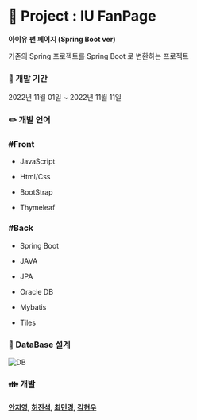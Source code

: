 # :purple_heart: Project : IU FanPage 

**아이유 팬 페이지 (Spring Boot ver)**

기존의 Spring 프로젝트를 Spring Boot 로 변환하는 프로젝트

### :calendar: 개발 기간

2022년 11월 01일 ~ 2022년 11월 11일

### :pencil2: 개발 언어

<h3> #Front </h3>
    
  - JavaScript
  
  - Html/Css
  
  - BootStrap
  
  - Thymeleaf

<h3> #Back </h3>

  - Spring Boot

  - JAVA
  
  - JPA

  - Oracle DB

  - Mybatis

  - Tiles

### :mag_right: DataBase 설계

![DB](https://user-images.githubusercontent.com/111732773/202987061-72255b83-346d-428e-b7cf-63fca1bedf35.JPG)


### :family: 개발

<h4> <a href="https://github.com/jiyoung1997">안지영</a>, <a href="https://github.com/jinsheo">허진석</a>, <a href="https://github.com/yoona4320">최민경</a>, <a href="https://github.com/rlagusdn6545">김현우</a> </h4>


